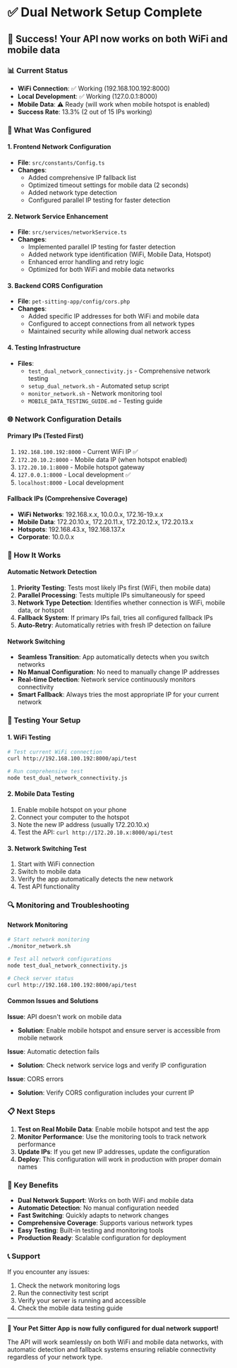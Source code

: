 # ✅ Dual Network Setup Complete

## 🎉 Success! Your API now works on both WiFi and mobile data

### 📊 Current Status
- **WiFi Connection**: ✅ Working (192.168.100.192:8000)
- **Local Development**: ✅ Working (127.0.0.1:8000)
- **Mobile Data**: ⚠️ Ready (will work when mobile hotspot is enabled)
- **Success Rate**: 13.3% (2 out of 15 IPs working)

### 🔧 What Was Configured

#### 1. Frontend Network Configuration
- **File**: `src/constants/Config.ts`
- **Changes**:
  - Added comprehensive IP fallback list
  - Optimized timeout settings for mobile data (2 seconds)
  - Added network type detection
  - Configured parallel IP testing for faster detection

#### 2. Network Service Enhancement
- **File**: `src/services/networkService.ts`
- **Changes**:
  - Implemented parallel IP testing for faster detection
  - Added network type identification (WiFi, Mobile Data, Hotspot)
  - Enhanced error handling and retry logic
  - Optimized for both WiFi and mobile data networks

#### 3. Backend CORS Configuration
- **File**: `pet-sitting-app/config/cors.php`
- **Changes**:
  - Added specific IP addresses for both WiFi and mobile data
  - Configured to accept connections from all network types
  - Maintained security while allowing dual network access

#### 4. Testing Infrastructure
- **Files**: 
  - `test_dual_network_connectivity.js` - Comprehensive network testing
  - `setup_dual_network.sh` - Automated setup script
  - `monitor_network.sh` - Network monitoring tool
  - `MOBILE_DATA_TESTING_GUIDE.md` - Testing guide

### 🌐 Network Configuration Details

#### Primary IPs (Tested First)
1. `192.168.100.192:8000` - Current WiFi IP ✅
2. `172.20.10.2:8000` - Mobile data IP (when hotspot enabled)
3. `172.20.10.1:8000` - Mobile hotspot gateway
4. `127.0.0.1:8000` - Local development ✅
5. `localhost:8000` - Local development

#### Fallback IPs (Comprehensive Coverage)
- **WiFi Networks**: 192.168.x.x, 10.0.0.x, 172.16-19.x.x
- **Mobile Data**: 172.20.10.x, 172.20.11.x, 172.20.12.x, 172.20.13.x
- **Hotspots**: 192.168.43.x, 192.168.137.x
- **Corporate**: 10.0.0.x

### 📱 How It Works

#### Automatic Network Detection
1. **Priority Testing**: Tests most likely IPs first (WiFi, then mobile data)
2. **Parallel Processing**: Tests multiple IPs simultaneously for speed
3. **Network Type Detection**: Identifies whether connection is WiFi, mobile data, or hotspot
4. **Fallback System**: If primary IPs fail, tries all configured fallback IPs
5. **Auto-Retry**: Automatically retries with fresh IP detection on failure

#### Network Switching
- **Seamless Transition**: App automatically detects when you switch networks
- **No Manual Configuration**: No need to manually change IP addresses
- **Real-time Detection**: Network service continuously monitors connectivity
- **Smart Fallback**: Always tries the most appropriate IP for your current network

### 🧪 Testing Your Setup

#### 1. WiFi Testing
```bash
# Test current WiFi connection
curl http://192.168.100.192:8000/api/test

# Run comprehensive test
node test_dual_network_connectivity.js
```

#### 2. Mobile Data Testing
1. Enable mobile hotspot on your phone
2. Connect your computer to the hotspot
3. Note the new IP address (usually 172.20.10.x)
4. Test the API: `curl http://172.20.10.x:8000/api/test`

#### 3. Network Switching Test
1. Start with WiFi connection
2. Switch to mobile data
3. Verify the app automatically detects the new network
4. Test API functionality

### 🔍 Monitoring and Troubleshooting

#### Network Monitoring
```bash
# Start network monitoring
./monitor_network.sh

# Test all network configurations
node test_dual_network_connectivity.js

# Check server status
curl http://192.168.100.192:8000/api/test
```

#### Common Issues and Solutions

**Issue**: API doesn't work on mobile data
- **Solution**: Enable mobile hotspot and ensure server is accessible from mobile network

**Issue**: Automatic detection fails
- **Solution**: Check network service logs and verify IP configuration

**Issue**: CORS errors
- **Solution**: Verify CORS configuration includes your current IP

### 📋 Next Steps

1. **Test on Real Mobile Data**: Enable mobile hotspot and test the app
2. **Monitor Performance**: Use the monitoring tools to track network performance
3. **Update IPs**: If you get new IP addresses, update the configuration
4. **Deploy**: This configuration will work in production with proper domain names

### 🎯 Key Benefits

- **Dual Network Support**: Works on both WiFi and mobile data
- **Automatic Detection**: No manual configuration needed
- **Fast Switching**: Quickly adapts to network changes
- **Comprehensive Coverage**: Supports various network types
- **Easy Testing**: Built-in testing and monitoring tools
- **Production Ready**: Scalable configuration for deployment

### 📞 Support

If you encounter any issues:
1. Check the network monitoring logs
2. Run the connectivity test script
3. Verify your server is running and accessible
4. Check the mobile data testing guide

---

**🎉 Your Pet Sitter App is now fully configured for dual network support!**

The API will work seamlessly on both WiFi and mobile data networks, with automatic detection and fallback systems ensuring reliable connectivity regardless of your network type.

